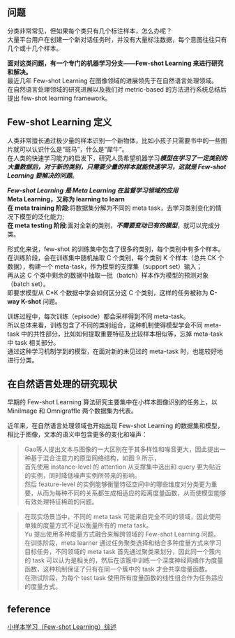 ## 问题
分类非常常见，但如果每个类只有几个标注样本，怎么办呢？  
大量平台用户在创建一个新对话任务时，并没有大量标注数据，每个意图往往只有几个或十几个样本。  

**面对这类问题，有一个专门的机器学习分支——Few-shot Learning 来进行研究和解决。**  
最近几年 Few-shot Learning 在图像领域的进展领先于在自然语言处理领域。  
在自然语言处理领域的研究进展以及我们对 metric-based 的方法进行系统总结后提出 few-shot learning framework。
##  Few-shot Learning 定义
人类非常擅长通过极少量的样本识别一个新物体，比如小孩子只需要书中的一些图片就可以认识什么是“斑马”，什么是“犀牛”。  
在人类的快速学习能力的启发下，研究人员希望机器学习***模型在学习了一定类别的大量数据后，对于新的类别，只需要少量的样本就能快速学习，这就是 Few-shot Learning 要解决的问题***。

***Few-shot Learning 是 Meta Learning 在监督学习领域的应用***    
**Meta Learning，又称为 learning to learn**    
**在 meta training 阶段**:将数据集分解为不同的 meta task，去学习类别变化的情况下模型的泛化能力;  
**在 meta testing 阶段**:面对全新的类别，***不需要变动已有的模型***，就可以完成分类。

形式化来说，few-shot 的训练集中包含了很多的类别，每个类别中有多个样本。  
在训练阶段，会在训练集中随机抽取 C 个类别，每个类别 K 个样本（总共 CK 个数据），构建一个 meta-task，作为模型的支撑集（support set）输入；  
再从这 C 个类中剩余的数据中抽取一批（batch）样本作为模型的预测对象（batch set）。  
即要求模型从 C*K 个数据中学会如何区分这 C 个类别，这样的任务被称为 **C-way K-shot** 问题。  

训练过程中，每次训练（episode）都会采样得到不同 meta-task。  
所以总体来看，训练包含了不同的类别组合，这种机制使得模型学会不同 meta-task 中的共性部分，比如如何提取重要特征及比较样本相似等，忘掉 meta-task 中 task 相关部分。  
通过这种学习机制学到的模型，在面对新的未见过的 meta-task 时，也能较好地进行分类。

## 在自然语言处理的研究现状
早期的 Few-shot Learning 算法研究主要集中在小样本图像识别的任务上，以 MiniImage 和 Omnigraffle 两个数据集为代表。  

近年来，在自然语言处理领域也开始出现 Few-shot Learning 的数据集和模型，相比于图像，文本的语义中包含更多的变化和噪声：  
> Gao等人提出文本与图像的一大区别在于其多样性和噪音更大，因此提出一种基于混合注意力的原型网络结构，如图 9 所示，  
  首先使用 instance-level 的 attention 从支撑集中选出和 query 更为贴近的实例，同时降低噪声实例所带来的影响。    
  然后 feature-level 的实例能够衡量特征空间中的哪些维度对分类更为重要，从而为每种不同的关系都生成相适应的距离度量函数，从而使模型能够有效处理特征稀疏的问题。  
  
  > 在现实场景当中，不同的 meta task 可能来自完全不同的领域，因此使用单独的度量方式不足以衡量所有的 meta task。  
  Yu 提出使用多种度量方式融合来解跨领域的 Few-shot Learning 问题。  
   在训练阶段，meta learner 通过任务聚类选择和结合多种度量方式来学习目标任务，不同领域的 meta task 首先通过聚类来划分，因此同一个簇内的 task 可以认为是相关的，然后在该簇中训练一个深度神经网络作为度量函数，这种机制保证了只有在同一个簇中的 task 才会共享度量函数。  
  在测试阶段，为每个 test task 使用所有度量函数的线性组合作为任务适应的度量方式。







## feference
[小样本学习（Few-shot Learning）综述](https://zhuanlan.zhihu.com/p/61215293)
